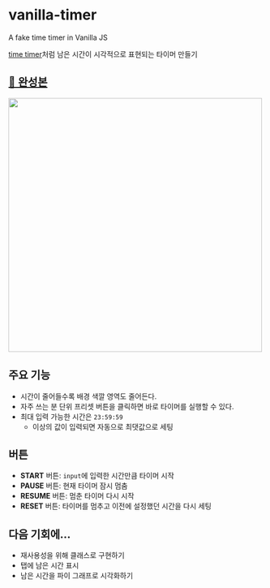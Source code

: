 # vanilla-timer

A fake time timer in Vanilla JS

[time timer](https://www.youtube.com/watch?v=5FwpJouNw7s)처럼 남은 시간이 시각적으로 표현되는 타이머 만들기

## [🔗 완성본](https://hhkim0729.github.io/vanilla-timer/)
<img src="https://user-images.githubusercontent.com/72433681/133257865-2d403c9f-edaa-4b46-8b9d-c5440d9cd61c.gif" height="500" />

## 주요 기능
- 시간이 줄어들수록 배경 색깔 영역도 줄어든다.
- 자주 쓰는 분 단위 프리셋 버튼을 클릭하면 바로 타이머를 실행할 수 있다.
- 최대 입력 가능한 시간은 `23:59:59`
  - 이상의 값이 입력되면 자동으로 최댓값으로 세팅

## 버튼
- **START** 버튼: `input`에 입력한 시간만큼 타이머 시작
- **PAUSE** 버튼: 현재 타이머 잠시 멈춤
- **RESUME** 버튼: 멈춘 타이머 다시 시작
- **RESET** 버튼: 타이머를 멈추고 이전에 설정했던 시간을 다시 세팅

## 다음 기회에...
- 재사용성을 위해 클래스로 구현하기
- 탭에 남은 시간 표시
- 남은 시간을 파이 그래프로 시각화하기
